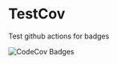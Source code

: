 # TestCov
Test github actions for badges

![CodeCov Badges](https://img.shields.io/azure-devops/coverage/forge-tech/firespy/codecov.svg)

